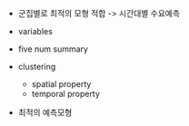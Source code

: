 - 군집별로 최적의 모형 적합 -> 시간대별 수요예측 

- variables
- five num summary 
- clustering
    - spatial property
    - temporal property
- 최적의 예측모형 

